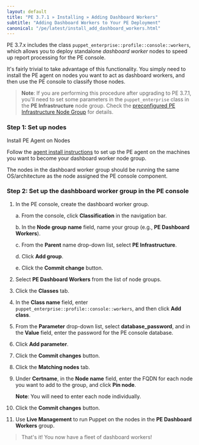 ```yaml
---
layout: default
title: "PE 3.7.1 » Installing » Adding Dashboard Workers"
subtitle: "Adding Dashboard Workers to Your PE Deployment"
canonical: "/pe/latest/install_add_dashboard_workers.html"
---
```


PE 3.7.x includes the class `puppet_enterprise::profile::console::workers`, which allows you to deploy standalone *dashboard worker* nodes to speed up report processing for the PE console.

It's fairly trivial to take advantage of this functionality. You simply need to install the PE agent on nodes you want to act as dashboard workers, and then use the PE console to classify those nodes. 

> **Note**: If you are performing this procedure after upgrading to PE 3.7.1, you'll need to set some parameters in the `puppet_enterprise` class in the **PE Infrastructure** node group. Check the [preconfigured PE Infrastructure Node Group](./console_classes_groups_preconfigured_groups.html#the-pe-infrastructure-node-group) for details. 

### Step 1: Set up nodes

Install PE Agent on Nodes

Follow the [agent install instructions](./install_agents.html) to set up the PE agent on the machines you want to become your dashboard worker node group. 

The nodes in the dashboard worker group should be running the same OS/architecture as the node assigned the PE console component. 

### Step 2: Set up the dashbboard worker group in the PE console

1. In the PE console, create the dashboard worker group. 

   a. From the console, click **Classification** in the navigation bar.
   
   b. In the **Node group name** field, name your group (e.g., **PE Dashboard Workers**).
   
   c. From the **Parent** name drop-down list, select **PE Infrastructure**.
   
   d. Click **Add group**.
   
   e. Click the **Commit change** button.
   
2. Select **PE Dashboard Workers** from the list of node groups. 

3. Click the **Classes** tab.

4. In the **Class name** field, enter `puppet_enterprise::profile::console::workers`, and then click **Add class**. 

5. From the **Parameter** drop-down list, select **database_password**, and in the **Value** field, enter the password for the PE console database.

6. Click **Add parameter**.

7. Click the **Commit changes** button. 

8. Click the **Matching nodes** tab. 

9. Under **Certname**, in the **Node name** field, enter the FQDN for each node you want to add to the group, and click **Pin node**. 

   **Note**: You will need to enter each node individually.

10. Click the **Commit changes** button.

11. Use **Live Management** to run Puppet on the nodes in the **PE Dashboard Workers** group. 

> That's it! You now have a fleet of dashboard workers!
